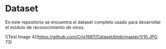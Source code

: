 # Dataset

En este repositorio se encuentra el dataset completo usado para desarrollar el módulo de reconocimiento de vinos.


![Test Image 4](https://github.com/Cris1997/Dataset/blob/master/1/10.JPG 73)
